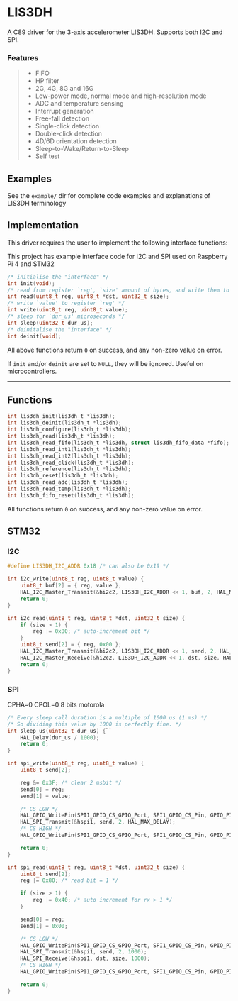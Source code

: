 # LIS3DH

A C89 driver for the 3-axis accelerometer LIS3DH. Supports both I2C and SPI. 

### Features
> - FIFO 
> - HP filter
> - 2G, 4G, 8G and 16G
> - Low-power mode, normal mode and high-resolution mode
> - ADC and temperature sensing
> - Interrupt generation
> - Free-fall detection
> - Single-click detection
> - Double-click detection
> - 4D/6D orientation detection
> - Sleep-to-Wake/Return-to-Sleep
> - Self test


## Examples
See the `example/` dir for complete code examples and explanations of LIS3DH terminology

## Implementation
This driver requires the user to implement the following interface functions:

This project has example interface code for I2C and SPI used on Raspberry Pi 4 and STM32
```c
/* initialise the "interface" */
int init(void);
/* read from register `reg', `size' amount of bytes, and write them to `dst' */
int read(uint8_t reg, uint8_t *dst, uint32_t size);
/* write `value' to register `reg' */
int write(uint8_t reg, uint8_t value);
/* sleep for `dur_us' microseconds */
int sleep(uint32_t dur_us);
/* deinitalise the "interface" */
int deinit(void);
```
All above functions return `0` on success, and any non-zero value on error.

If `init` and/or `deinit` are set to `NULL`, they will be ignored. Useful on microcontrollers.

---
## Functions

```c
int lis3dh_init(lis3dh_t *lis3dh);
int lis3dh_deinit(lis3dh_t *lis3dh);
int lis3dh_configure(lis3dh_t *lis3dh);
int lis3dh_read(lis3dh_t *lis3dh);
int lis3dh_read_fifo(lis3dh_t *lis3dh, struct lis3dh_fifo_data *fifo);
int lis3dh_read_int1(lis3dh_t *lis3dh);
int lis3dh_read_int2(lis3dh_t *lis3dh);
int lis3dh_read_click(lis3dh_t *lis3dh);
int lis3dh_reference(lis3dh_t *lis3dh);
int lis3dh_reset(lis3dh_t *lis3dh);
int lis3dh_read_adc(lis3dh_t *lis3dh);
int lis3dh_read_temp(lis3dh_t *lis3dh);
int lis3dh_fifo_reset(lis3dh_t *lis3dh);
```
All functions return `0` on success, and any non-zero value on error.

## STM32
### I2C
```c
#define LIS3DH_I2C_ADDR 0x18 /* can also be 0x19 */

int i2c_write(uint8_t reg, uint8_t value) {
    uint8_t buf[2] = { reg, value };
    HAL_I2C_Master_Transmit(&hi2c2, LIS3DH_I2C_ADDR << 1, buf, 2, HAL_MAX_DELAY);
    return 0;
}

int i2c_read(uint8_t reg, uint8_t *dst, uint32_t size) {
    if (size > 1) {
        reg |= 0x80; /* auto-increment bit */
    }
    uint8_t send[2] = { reg, 0x00 };
    HAL_I2C_Master_Transmit(&hi2c2, LIS3DH_I2C_ADDR << 1, send, 2, HAL_MAX_DELAY);
    HAL_I2C_Master_Receive(&hi2c2, LIS3DH_I2C_ADDR << 1, dst, size, HAL_MAX_DELAY);
    return 0;
}
```

### SPI
CPHA=0 CPOL=0 8 bits motorola
```c
/* Every sleep call duration is a multiple of 1000 us (1 ms) */
/* So dividing this value by 1000 is perfectly fine. */
int sleep_us(uint32_t dur_us) {``
    HAL_Delay(dur_us / 1000);
    return 0;
}

int spi_write(uint8_t reg, uint8_t value) {
    uint8_t send[2];

    reg &= 0x3F; /* clear 2 msbit */
    send[0] = reg;
    send[1] = value;

    /* CS LOW */
    HAL_GPIO_WritePin(SPI1_GPIO_CS_GPIO_Port, SPI1_GPIO_CS_Pin, GPIO_PIN_RESET);
    HAL_SPI_Transmit(&hspi1, send, 2, HAL_MAX_DELAY);
    /* CS HIGH */
    HAL_GPIO_WritePin(SPI1_GPIO_CS_GPIO_Port, SPI1_GPIO_CS_Pin, GPIO_PIN_SET);

    return 0;
}

int spi_read(uint8_t reg, uint8_t *dst, uint32_t size) {
    uint8_t send[2];
    reg |= 0x80; /* read bit = 1 */

    if (size > 1) {
        reg |= 0x40; /* auto increment for rx > 1 */
    }

    send[0] = reg;
    send[1] = 0x00;

    /* CS LOW */
    HAL_GPIO_WritePin(SPI1_GPIO_CS_GPIO_Port, SPI1_GPIO_CS_Pin, GPIO_PIN_RESET);
    HAL_SPI_Transmit(&hspi1, send, 2, 1000);
    HAL_SPI_Receive(&hspi1, dst, size, 1000);
    /* CS HIGH */
    HAL_GPIO_WritePin(SPI1_GPIO_CS_GPIO_Port, SPI1_GPIO_CS_Pin, GPIO_PIN_SET);

    return 0;
}
```